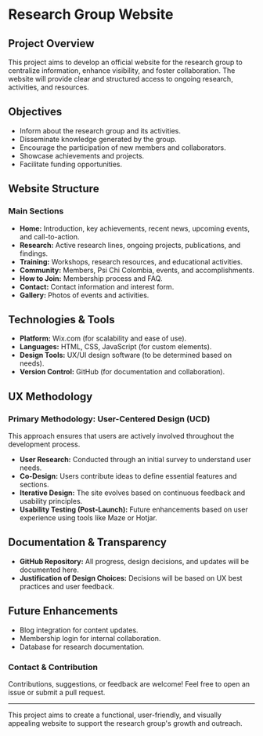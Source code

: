 # Research Group Website

## Project Overview
This project aims to develop an official website for the research group to centralize information, enhance visibility, and foster collaboration. The website will provide clear and structured access to ongoing research, activities, and resources.

## Objectives
- Inform about the research group and its activities.
- Disseminate knowledge generated by the group.
- Encourage the participation of new members and collaborators.
- Showcase achievements and projects.
- Facilitate funding opportunities.

## Website Structure
### Main Sections
- **Home:** Introduction, key achievements, recent news, upcoming events, and call-to-action.
- **Research:** Active research lines, ongoing projects, publications, and findings.
- **Training:** Workshops, research resources, and educational activities.
- **Community:** Members, Psi Chi Colombia, events, and accomplishments.
- **How to Join:** Membership process and FAQ.
- **Contact:** Contact information and interest form.
- **Gallery:** Photos of events and activities.

## Technologies & Tools
- **Platform:** Wix.com (for scalability and ease of use).
- **Languages:** HTML, CSS, JavaScript (for custom elements).
- **Design Tools:** UX/UI design software (to be determined based on needs).
- **Version Control:** GitHub (for documentation and collaboration).

## UX Methodology
### Primary Methodology: **User-Centered Design (UCD)**
This approach ensures that users are actively involved throughout the development process.
- **User Research:** Conducted through an initial survey to understand user needs.
- **Co-Design:** Users contribute ideas to define essential features and sections.
- **Iterative Design:** The site evolves based on continuous feedback and usability principles.
- **Usability Testing (Post-Launch):** Future enhancements based on user experience using tools like Maze or Hotjar.

## Documentation & Transparency
- **GitHub Repository:** All progress, design decisions, and updates will be documented here.
- **Justification of Design Choices:** Decisions will be based on UX best practices and user feedback.

## Future Enhancements
- Blog integration for content updates.
- Membership login for internal collaboration.
- Database for research documentation.

### Contact & Contribution
Contributions, suggestions, or feedback are welcome! Feel free to open an issue or submit a pull request.

---
This project aims to create a functional, user-friendly, and visually appealing website to support the research group's growth and outreach.
